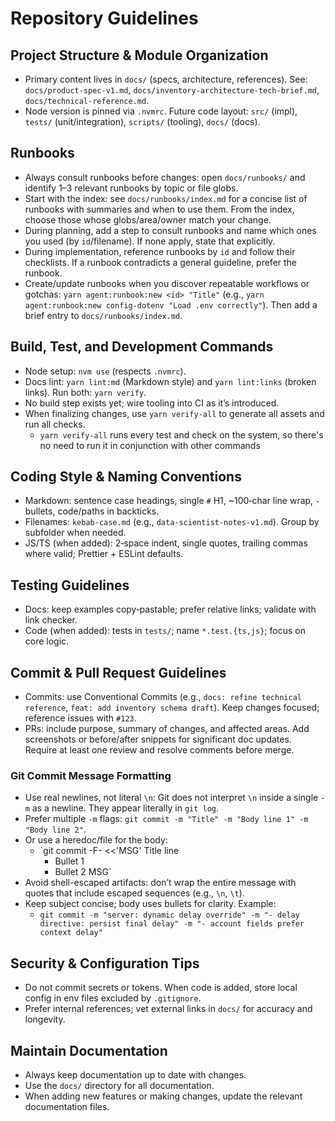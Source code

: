 # Repository Guidelines

## Project Structure & Module Organization

- Primary content lives in `docs/` (specs, architecture, references). See: `docs/product-spec-v1.md`, `docs/inventory-architecture-tech-brief.md`, `docs/technical-reference.md`.
- Node version is pinned via `.nvmrc`. Future code layout: `src/` (impl), `tests/` (unit/integration), `scripts/` (tooling), `docs/` (docs).

## Runbooks

- Always consult runbooks before changes: open `docs/runbooks/` and identify 1–3 relevant runbooks by topic or file globs.
- Start with the index: see `docs/runbooks/index.md` for a concise list of runbooks with summaries and when to use them. From the index, choose those whose globs/area/owner match your change.
- During planning, add a step to consult runbooks and name which ones you used (by `id`/filename). If none apply, state that explicitly.
- During implementation, reference runbooks by `id` and follow their checklists. If a runbook contradicts a general guideline, prefer the runbook.
- Create/update runbooks when you discover repeatable workflows or gotchas: `yarn agent:runbook:new <id> "Title"` (e.g., `yarn agent:runbook:new config-dotenv "Load .env correctly"`). Then add a brief entry to `docs/runbooks/index.md`.

## Build, Test, and Development Commands

- Node setup: `nvm use` (respects `.nvmrc`).
- Docs lint: `yarn lint:md` (Markdown style) and `yarn lint:links` (broken links). Run both: `yarn verify`.
- No build step exists yet; wire tooling into CI as it’s introduced.
- When finalizing changes, use `yarn verify-all` to generate all assets and run all checks.
  - `yarn verify-all` runs every test and check on the system, so there's no need to run it in conjunction with other commands

## Coding Style & Naming Conventions

- Markdown: sentence case headings, single `#` H1, ~100‑char line wrap, `-` bullets, code/paths in backticks.
- Filenames: `kebab-case.md` (e.g., `data-scientist-notes-v1.md`). Group by subfolder when needed.
- JS/TS (when added): 2‑space indent, single quotes, trailing commas where valid; Prettier + ESLint defaults.

## Testing Guidelines

- Docs: keep examples copy‑pastable; prefer relative links; validate with link checker.
- Code (when added): tests in `tests/`; name `*.test.{ts,js}`; focus on core logic.

## Commit & Pull Request Guidelines

- Commits: use Conventional Commits (e.g., `docs: refine technical reference`, `feat: add inventory schema draft`). Keep changes focused; reference issues with `#123`.
- PRs: include purpose, summary of changes, and affected areas. Add screenshots or before/after snippets for significant doc updates. Require at least one review and resolve comments before merge.

### Git Commit Message Formatting

- Use real newlines, not literal `\n`: Git does not interpret `\n` inside a single `-m` as a newline. They appear literally in `git log`.
- Prefer multiple `-m` flags: `git commit -m "Title" -m "Body line 1" -m "Body line 2"`.
- Or use a heredoc/file for the body:
  - `git commit -F- <<'MSG'
    Title line
    - Bullet 1
    - Bullet 2
      MSG`
- Avoid shell-escaped artifacts: don’t wrap the entire message with quotes that include escaped sequences (e.g., `\n`, `\t`).
- Keep subject concise; body uses bullets for clarity. Example:
  - `git commit -m "server: dynamic delay override" -m "- delay directive: persist final delay" -m "- account fields prefer context delay"`

## Security & Configuration Tips

- Do not commit secrets or tokens. When code is added, store local config in env files excluded by `.gitignore`.
- Prefer internal references; vet external links in `docs/` for accuracy and longevity.

## Maintain Documentation

- Always keep documentation up to date with changes.
- Use the `docs/` directory for all documentation.
- When adding new features or making changes, update the relevant documentation files.
